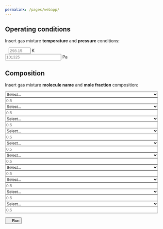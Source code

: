```yaml
---
permalink: /pages/webapp/
---
```



<div class="container">
    <h2 class="text-center"><b>Operating conditions</b></h2>
    <p class="text-left">Insert gas mixture <b>temperature</b> <i class="fa-regular fa-temperature-three-quarters"></i> and <b>pressure</b> <i class="fa-regular fa-gauge"></i> conditions:</p>
    <div class="form-group">
            <div class="input-group">
                <span class="input-group-addon text-left" id="T-addon"><i class="fa-regular fa-temperature-three-quarters"></i>&nbsp;&nbsp;</span>
                <input type="number" class="form-control text-right" placeholder="298.15" aria-describedby="T-addon" id="T" min="0" max="2000">
                <span class="input-group-addon text-right" id="T-addon">K&ensp;</span>
            </div>
    </div>
    <div class="form-group">
        <div class="input-group">
            <span class="input-group-addon text-left" id="T-addon"><i class="fa-regular fa-gauge"></i></span>
            <input type="number" class="form-control text-right" placeholder="101325" aria-describedby="P-addon" id="P" min="0">
            <span class="input-group-addon text-right">Pa</span>
        </div>
    </div>
    <h2 class="text-center"><b>Composition</b></h2>
    <p class="text-left">Insert gas mixture <b>molecule name</b> <i class="fa-regular fa-atom"></i> and <b>mole fraction</b> <i class="fa-regular fa-chart-pie"></i> composition: </p>
    <div class="form-group">
        <div class="input-group">
                <span class="input-group-addon text-center" id="n1-addon"><i class="fa-regular fa-atom"></i></span>
                <select style="min-width:100%;width:50px;" class="form-control text-left" aria-describedby="n1-addon" id="n1">
                    <option value="">Select...</option>
                </select>
                <!--<input type="text" style="min-width:100%;width:50px;" class="form-control text-right" placeholder="H2" aria-describedby="n1-addon" id="n1">-->
                <span class="input-group-addon text-center" id="x1-addon"><i class="fa-regular fa-chart-pie"></i></span> 
                <input type="number" style="min-width:100%;width:50px;" class="form-control text-right" placeholder="0.5" aria-describedby="x1-addon" id="x1" min="0" max="1">
        </div>
    </div>
    <div class="form-group">
        <div class="input-group">
                <span class="input-group-addon text-center" id="n2-addon"><i class="fa-regular fa-atom"></i></span> 
                <select style="min-width:100%;width:50px;" class="form-control text-left" aria-describedby="n2-addon" id="n2">
                    <option value="">Select...</option>
                </select>
                <!--<input type="text" style="min-width:100%;width:50px;" class="form-control text-right" placeholder="H2" aria-describedby="n2-addon" id="n2">-->
                <span class="input-group-addon text-center" id="x2-addon"><i class="fa-regular fa-chart-pie"></i></span> 
                <input type="number" style="min-width:100%;width:50px;" class="form-control text-right" placeholder="0.5" aria-describedby="x2-addon" id="x2" min="0" max="1">
        </div>
    </div>
    <div class="form-group">
        <div class="input-group">
                <span class="input-group-addon text-center" id="n3-addon"><i class="fa-regular fa-atom"></i></span>
                <select style="min-width:100%;width:50px;" class="form-control text-left" aria-describedby="n3-addon" id="n3">
                    <option value="">Select...</option>
                </select>
                <!--<input type="text" style="min-width:100%;width:50px;" class="form-control text-right" placeholder="H2" aria-describedby="n3-addon" id="n3">-->
                <span class="input-group-addon text-center" id="x3-addon"><i class="fa-regular fa-chart-pie"></i></span> 
                <input type="number" style="min-width:100%;width:50px;" class="form-control text-right" placeholder="0.5" aria-describedby="x3-addon" id="x3" min="0" max="1">
        </div>
    </div>
    <div class="form-group">
        <div class="input-group">
                <span class="input-group-addon text-center" id="n4-addon"><i class="fa-regular fa-atom"></i></span>
                <select style="min-width:100%;width:50px;" class="form-control text-left" aria-describedby="n4-addon" id="n4">
                    <option value="">Select...</option>
                </select>
                <!--<input type="text" style="min-width:100%;width:50px;" class="form-control text-right" placeholder="H2" aria-describedby="n4-addon" id="n4">-->
                <span class="input-group-addon text-center" id="x4-addon"><i class="fa-regular fa-chart-pie"></i></span> 
                <input type="number" style="min-width:100%;width:50px;" class="form-control text-right" placeholder="0.5" aria-describedby="x4-addon" id="x4" min="0" max="1">
        </div>
    </div>
    <div class="form-group">
        <div class="input-group">
                <span class="input-group-addon text-center" id="n5-addon"><i class="fa-regular fa-atom"></i></span> 
                <select style="min-width:100%;width:50px;" class="form-control text-left" aria-describedby="n5-addon" id="n5">
                    <option value="">Select...</option>
                </select>
                <!--<input type="text" style="min-width:100%;width:50px;" class="form-control text-right" placeholder="H2" aria-describedby="n5-addon" id="n5">-->
                <span class="input-group-addon text-center" id="x5-addon"><i class="fa-regular fa-chart-pie"></i></span> 
                <input type="number" style="min-width:100%;width:50px;" class="form-control text-right" placeholder="0.5" aria-describedby="x5-addon" id="x5" min="0" max="1">
        </div>
    </div>
    <div class="form-group">
        <div class="input-group">
                <span class="input-group-addon text-center" id="n6-addon"><i class="fa-regular fa-atom"></i></span> 
                <select style="min-width:100%;width:50px;" class="form-control text-left" aria-describedby="n6-addon" id="n6">
                    <option value="">Select...</option>
                </select>
                <!--<input type="text" style="min-width:100%;width:50px;" class="form-control text-right" placeholder="H2" aria-describedby="n6-addon" id="n6">-->
                <span class="input-group-addon text-center" id="x6-addon"><i class="fa-regular fa-chart-pie"></i></span> 
                <input type="number" style="min-width:100%;width:50px;" class="form-control text-right" placeholder="0.5" aria-describedby="x6-addon" id="x6" min="0" max="1">
        </div>
    </div>
    <div class="form-group">
        <div class="input-group">
                <span class="input-group-addon text-center" id="n7-addon"><i class="fa-regular fa-atom"></i></span> 
                <select style="min-width:100%;width:50px;" class="form-control text-left" aria-describedby="n7-addon" id="n7">
                    <option value="">Select...</option>
                </select>
                <!--<input type="text" style="min-width:100%;width:50px;" class="form-control text-right" placeholder="H2" aria-describedby="n7-addon" id="n7">-->
                <span class="input-group-addon text-center" id="x7-addon"><i class="fa-regular fa-chart-pie"></i></span> 
                <input type="number" style="min-width:100%;width:50px;" class="form-control text-right" placeholder="0.5" aria-describedby="x7-addon" id="x7" min="0" max="1">
        </div>
    </div>
    <div class="form-group">
        <div class="input-group">
                <span class="input-group-addon text-center" id="n8-addon"><i class="fa-regular fa-atom"></i></span> 
                <select style="min-width:100%;width:50px;" class="form-control text-left" aria-describedby="n8-addon" id="n8">
                    <option value="">Select...</option>
                </select>
                <!--<input type="text" style="min-width:100%;width:50px;" class="form-control text-right" placeholder="H2" aria-describedby="n8-addon" id="n8">-->
                <span class="input-group-addon text-center" id="x8-addon"><i class="fa-regular fa-chart-pie"></i></span> 
                <input type="number" style="min-width:100%;width:50px;" class="form-control text-right" placeholder="0.5" aria-describedby="x8-addon" id="x8" min="0" max="1">
        </div>
    </div>
    <div class="form-group">
        <div class="input-group">
                <span class="input-group-addon text-center" id="n9-addon"><i class="fa-regular fa-atom"></i></span> 
                <select style="min-width:100%;width:50px;" class="form-control text-left" aria-describedby="n9-addon" id="n9">
                    <option value="">Select...</option>
                </select>
                <!--<input type="text" style="min-width:100%;width:50px;" class="form-control text-right" placeholder="H2" aria-describedby="n9-addon" id="n9">-->
                <span class="input-group-addon text-center" id="x9-addon"><i class="fa-regular fa-chart-pie"></i></span> 
                <input type="number" style="min-width:100%;width:50px;" class="form-control text-right" placeholder="0.5" aria-describedby="x9-addon" id="x9" min="0" max="1">
        </div>
    </div>
    <div class="form-group">
        <div class="input-group">
                <span class="input-group-addon text-center" id="n10-addon"><i class="fa-regular fa-atom"></i></span> 
                <select style="min-width:100%;width:50px;" class="form-control text-left" aria-describedby="n10-addon" id="n10">
                    <option value="">Select...</option>
                </select>
                <!--<input type="text" style="min-width:100%;width:50px;" class="form-control text-right" placeholder="H2" aria-describedby="n10-addon" id="n10">-->
                <span class="input-group-addon text-center" id="x10-addon"><i class="fa-regular fa-chart-pie"></i></span> 
                <input type="number" style="min-width:100%;width:50px;" class="form-control text-right" placeholder="0.5" aria-describedby="x10-addon" id="x10" min="0" max="1">
        </div>
    </div>
</div>

<div class="container">
    <p class="text-center"><button class="btn btn-primary btn-lg" onclick="runWebApp();"><i class="fa-regular fa-power-off"></i>&nbsp;&nbsp;&nbsp;&nbsp;Run</button></p>
</div>

